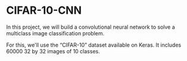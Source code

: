 # CIFAR-10-CNN
In this project, we will build a convolutional neural network to solve a multiclass image classification problem.

For this, we'll use the “CIFAR-10” dataset available on Keras. It includes 60000 32 by 32 images of 10 classes.
